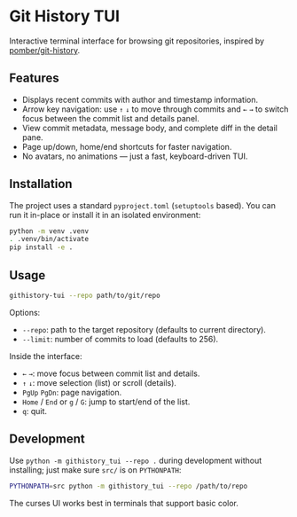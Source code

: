 # Git History TUI

Interactive terminal interface for browsing git repositories, inspired by [pomber/git-history](https://github.com/pomber/git-history).

## Features

- Displays recent commits with author and timestamp information.
- Arrow key navigation: use `↑` `↓` to move through commits and `←` `→` to switch focus between the commit list and details panel.
- View commit metadata, message body, and complete diff in the detail pane.
- Page up/down, home/end shortcuts for faster navigation.
- No avatars, no animations — just a fast, keyboard-driven TUI.

## Installation

The project uses a standard `pyproject.toml` (`setuptools` based). You can run it in-place or install it in an isolated environment:

```bash
python -m venv .venv
. .venv/bin/activate
pip install -e .
```

## Usage

```bash
githistory-tui --repo path/to/git/repo
```

Options:

- `--repo`: path to the target repository (defaults to current directory).
- `--limit`: number of commits to load (defaults to 256).

Inside the interface:

- `←` `→`: move focus between commit list and details.
- `↑` `↓`: move selection (list) or scroll (details).
- `PgUp` `PgDn`: page navigation.
- `Home` / `End` or `g` / `G`: jump to start/end of the list.
- `q`: quit.

## Development

Use `python -m githistory_tui --repo .` during development without installing; just make sure `src/` is on `PYTHONPATH`:

```bash
PYTHONPATH=src python -m githistory_tui --repo /path/to/repo
```

The curses UI works best in terminals that support basic color.

